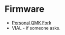 # Firmware
* [Personal QMK Fork](https://github.com/jasonhazel/qmk_firmware/tree/hazel/bad_wings_bold)
* VIAL - if someone asks.
